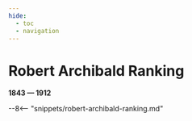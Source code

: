 ```yaml
---
hide:
  - toc
  - navigation 
---
```


# Robert Archibald Ranking

**1843 — 1912**

--8<-- "snippets/robert-archibald-ranking.md"
